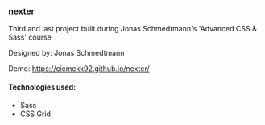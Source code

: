 ### nexter

Third and last project built during Jonas Schmedtmann's 'Advanced CSS & Sass' course

Designed by: Jonas Schmedtmann

Demo: https://ciemekk92.github.io/nexter/

#### Technologies used:

-   Sass
-   CSS Grid
